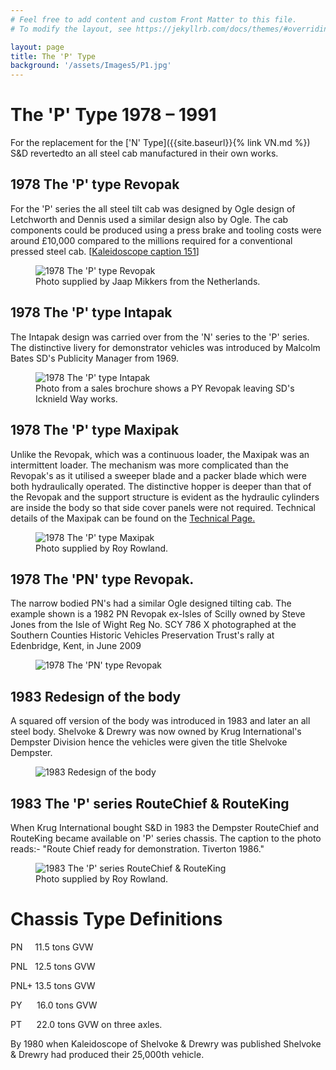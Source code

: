 ```yaml
---
# Feel free to add content and custom Front Matter to this file.
# To modify the layout, see https://jekyllrb.com/docs/themes/#overriding-theme-defaults

layout: page
title: The 'P' Type
background: '/assets/Images5/P1.jpg'
---
```

# The 'P' Type 1978 &#8211; 1991

For the replacement for the ['N' Type]({{site.baseurl}}{% link VN.md %}) S&amp;D revertedto an all steel cab manufactured in their own works.

## 1978 The 'P' type Revopak

For the 'P' series the all steel tilt cab was designed by Ogle design of Letchworth and Dennis used a similar design also by Ogle. The cab components could be produced using a press brake and tooling costs were around £10,000 compared to the millions required for a conventional pressed steel cab. [<a href="{{ site.baseurl}}/Literature.html" target="_blank">Kaleidoscope caption 151</a>] 

<figure class="figure w-100 text-center">
    <img src="{{ site.baseurl }}/assets/Images5/P1.jpg" class="figure-img img-fluid rounded" alt="1978 The 'P' type Revopak">
    <figcaption class="figure-caption text-center">Photo supplied by Jaap Mikkers from the Netherlands.</figcaption>
  </figure>

## 1978 The 'P' type Intapak

The Intapak design was carried over from the 'N' series to the 'P' series. The distinctive livery for demonstrator vehicles was introduced by Malcolm Bates SD's Publicity Manager from 1969.

<figure class="figure w-100 text-center">
    <img src="{{ site.baseurl }}/assets/Images5/P2.jpg" class="figure-img img-fluid rounded" alt="1978 The 'P' type Intapak">
    <figcaption class="figure-caption text-center">Photo from a sales brochure shows a PY Revopak leaving SD's Icknield Way works.</figcaption>
  </figure>


## 1978 The 'P' type Maxipak


Unlike the Revopak, which was a continuous loader, the Maxipak was an intermittent loader. The mechanism was more complicated than the Revopak's as it utilised a sweeper blade and a packer blade which were both hydraulically operated. The distinctive hopper is deeper than that of the Revopak and the support structure is evident as the hydraulic cylinders are inside the body so that side cover panels were not required. Technical details of the Maxipak can be found on the <a href="Tech.html" target="_blank">Technical Page. </a>

<figure class="figure w-100 text-center">
    <img src="{{ site.baseurl }}/assets/Images5/P3.jpg" class="figure-img img-fluid rounded" alt="1978 The 'P' type Maxipak">
    <figcaption class="figure-caption text-center">Photo supplied by Roy Rowland.</figcaption>
  </figure>

## 1978 The 'PN' type Revopak.

The narrow bodied PN's had a similar Ogle designed tilting cab. The example shown is a 1982 PN Revopak ex-Isles of Scilly owned by Steve Jones from the Isle of Wight Reg No. SCY 786 X photographed at the Southern Counties Historic Vehicles Preservation Trust's rally at Edenbridge, Kent, in June 2009


<figure class="figure w-100 text-center">
    <img src="{{ site.baseurl }}/assets/Images5/P4.jpg" class="figure-img img-fluid rounded" alt="1978 The 'PN' type Revopak">
    <!-- <figcaption class="figure-caption text-center">Photo supplied by Colin Glendinning.</figcaption> -->
  </figure>

## 1983 Redesign of the body

A squared off version of the body was introduced in 1983 and later an all steel body. Shelvoke &amp; Drewry was now owned by Krug International's Dempster Division hence the vehicles were given the title Shelvoke Dempster.

<figure class="figure w-100 text-center">
    <img src="{{ site.baseurl }}/assets/Images5/P5.jpg" class="figure-img img-fluid rounded" alt="1983 Redesign of the body">
    <!-- <figcaption class="figure-caption text-center">Photo supplied by Colin Glendinning.</figcaption> -->
  </figure>
  
## 1983 The 'P' series RouteChief &amp; RouteKing

When Krug International bought S&amp;D in 1983 the Dempster RouteChief and RouteKing became available on 'P' series chassis. The caption to the photo reads:- "Route Chief ready for demonstration. Tiverton 1986." 

<figure class="figure w-100 text-center">
    <img src="{{ site.baseurl }}/assets/Images5/P6.jpg" class="figure-img img-fluid rounded" alt="1983 The 'P' series RouteChief &amp; RouteKing">
    <figcaption class="figure-caption text-center">Photo supplied by Roy Rowland.</figcaption>
  </figure>

# Chassis Type Definitions
<p>PN &nbsp; &nbsp; 11.5 tons GVW &nbsp;&nbsp;&nbsp;</p>
<p>PNL &nbsp; 12.5 tons GVW &nbsp;&nbsp;&nbsp;</p>
<p>PNL+ 13.5 tons GVW &nbsp;&nbsp;<b>&nbsp;</b></p>
<p>PY &nbsp; &nbsp; &nbsp;16.0 tons GVW &nbsp;&nbsp;&nbsp;</p>
<p>PT &nbsp; &nbsp; &nbsp;22.0 tons GVW on three axles.</p>

By 1980 when Kaleidoscope of Shelvoke &amp; Drewry was published Shelvoke &amp; Drewry had produced their 25,000th vehicle.
